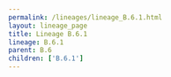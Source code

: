 ```yaml
---
permalink: /lineages/lineage_B.6.1.html
layout: lineage_page
title: Lineage B.6.1
lineage: B.6.1
parent: B.6
children: ['B.6.1']
---
```

